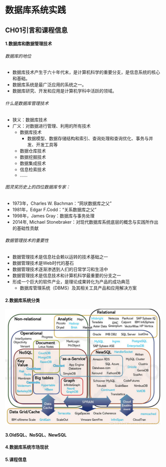 # 数据库系统实践
## CH01引言和课程信息
#### 1.数据库和数据管理技术
###### 数据库的地位  
- 数据库技术产生于六十年代末，是计算机科学的重要分支，是信息系统的核心和基础。
- 数据库系统是最广泛应用的系统之一。
- 数据库研究、开发和应用是计算机学科中活跃的领域。  
###### 什么是数据库管理技术  
- 狭义：数据库技术
- 广义：对数据进行管理、利用的所有技术
    + 数据库技术
        * 数据模型、数据存储结构和索引、查询处理和查询优化、事务与并发、开发工具等
    + 数据仓库技术
    + 数据挖掘技术
    + 数据集成技术
    + 信息检索技术
    + ......  
###### 图灵奖历史上的四位数据库专家：
- 1973年，Charles W. Bachman：“网状数据库之父”
- 1981年，Edgar F.Codd：“关系数据库之父”
- 1998年，James Gray：数据库与事务处理
- 2014年, Michael Stonebraker：对现代数据库系统底层的概念与实践所作出的基础性贡献  
###### 数据管理技术的重要性  
- 数据管理技术是信息社会赖以运转的技术基础之一
- 数据管理技术是Web时代的基石
- 数据管理技术逐渐渗透到人们的日常学习和生活中
- 数据管理技术是信息技术和计算机科学最重要的分支之一
- 形成一个巨大的软件产业，是理论成果转化为产品的成功典范
    + 数据库管理系统（DBMS）及其相关工具产品和应用解决方案
#### 2.数据库系统分类
![数据库分类](https://raw.githubusercontent.com/Austen-hub/Austen-hub.github.io/master/basicCourse/images/%E6%95%B0%E6%8D%AE%E5%BA%93%E7%B3%BB%E7%BB%9F%E5%AE%9E%E8%B7%B5-%E6%95%B0%E6%8D%AE%E5%BA%93%E5%88%86%E7%B1%BB.png)
#### 3.OldSQL、NoSQL、NewSQL
#### 4.数据库系统市场现状
#### 5.课程信息


